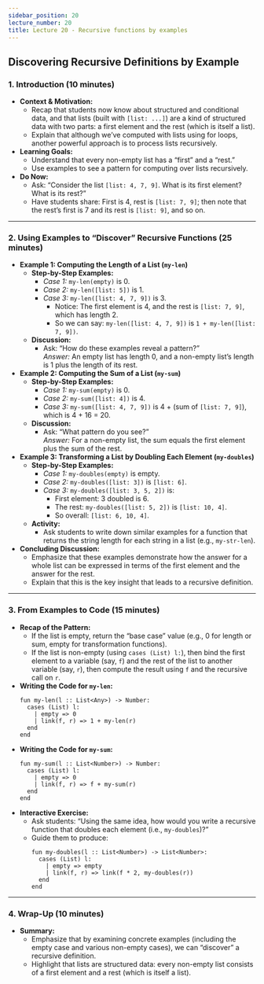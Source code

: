 ```yaml
---
sidebar_position: 20
lecture_number: 20
title: Lecture 20 - Recursive functions by examples
---
```


## Discovering Recursive Definitions by Example

### 1. Introduction (10 minutes)
- **Context & Motivation:**
  - Recap that students now know about structured and conditional data, and that lists (built with `[list: ...]`) are a kind of structured data with two parts: a first element and the rest (which is itself a list).
  - Explain that although we’ve computed with lists using for loops, another powerful approach is to process lists recursively.
- **Learning Goals:**
  - Understand that every non-empty list has a “first” and a “rest.”
  - Use examples to see a pattern for computing over lists recursively.
- **Do Now:**
  - Ask: “Consider the list `[list: 4, 7, 9]`. What is its first element? What is its rest?”
  - Have students share: First is 4, rest is `[list: 7, 9]`; then note that the rest’s first is 7 and its rest is `[list: 9]`, and so on.

---

### 2. Using Examples to “Discover” Recursive Functions (25 minutes)
- **Example 1: Computing the Length of a List (`my-len`)**
  - **Step-by-Step Examples:**
    - *Case 1:* `my-len(empty)` is 0.
    - *Case 2:* `my-len([list: 5])` is 1.
    - *Case 3:* `my-len([list: 4, 7, 9])` is 3.
      - Notice: The first element is 4, and the rest is `[list: 7, 9]`, which has length 2.
      - So we can say: `my-len([list: 4, 7, 9])` is `1 + my-len([list: 7, 9])`.
  - **Discussion:**
    - Ask: “How do these examples reveal a pattern?”  
      *Answer:* An empty list has length 0, and a non-empty list’s length is 1 plus the length of its rest.
- **Example 2: Computing the Sum of a List (`my-sum`)**
  - **Step-by-Step Examples:**
    - *Case 1:* `my-sum(empty)` is 0.
    - *Case 2:* `my-sum([list: 4])` is 4.
    - *Case 3:* `my-sum([list: 4, 7, 9])` is 4 + (sum of `[list: 7, 9]`), which is 4 + 16 = 20.
  - **Discussion:**
    - Ask: “What pattern do you see?”  
      *Answer:* For a non-empty list, the sum equals the first element plus the sum of the rest.
- **Example 3: Transforming a List by Doubling Each Element (`my-doubles`)**
  - **Step-by-Step Examples:**
    - *Case 1:* `my-doubles(empty)` is empty.
    - *Case 2:* `my-doubles([list: 3])` is `[list: 6]`.
    - *Case 3:* `my-doubles([list: 3, 5, 2])` is:
      - First element: 3 doubled is 6.
      - The rest: `my-doubles([list: 5, 2])` is `[list: 10, 4]`.
      - So overall: `[list: 6, 10, 4]`.
  - **Activity:**
    - Ask students to write down similar examples for a function that returns the string length for each string in a list (e.g., `my-str-len`).
- **Concluding Discussion:**
  - Emphasize that these examples demonstrate how the answer for a whole list can be expressed in terms of the first element and the answer for the rest.  
  - Explain that this is the key insight that leads to a recursive definition.

---

### 3. From Examples to Code (15 minutes)
- **Recap of the Pattern:**
  - If the list is empty, return the “base case” value (e.g., 0 for length or sum, empty for transformation functions).
  - If the list is non-empty (using `cases (List) l:`), then bind the first element to a variable (say, `f`) and the rest of the list to another variable (say, `r`), then compute the result using `f` and the recursive call on `r`.
- **Writing the Code for `my-len`:**
  ```pyret
  fun my-len(l :: List<Any>) -> Number:
    cases (List) l:
      | empty => 0
      | link(f, r) => 1 + my-len(r)
    end
  end
  ```
- **Writing the Code for `my-sum`:**
  ```pyret
  fun my-sum(l :: List<Number>) -> Number:
    cases (List) l:
      | empty => 0
      | link(f, r) => f + my-sum(r)
    end
  end
  ```
- **Interactive Exercise:**
  - Ask students: “Using the same idea, how would you write a recursive function that doubles each element (i.e., `my-doubles`)?”
  - Guide them to produce:
    ```pyret
    fun my-doubles(l :: List<Number>) -> List<Number>:
      cases (List) l:
        | empty => empty
        | link(f, r) => link(f * 2, my-doubles(r))
      end
    end
    ```

---

### 4. Wrap-Up (10 minutes)
- **Summary:**
  - Emphasize that by examining concrete examples (including the empty case and various non-empty cases), we can “discover” a recursive definition.
  - Highlight that lists are structured data: every non-empty list consists of a first element and a rest (which is itself a list).

